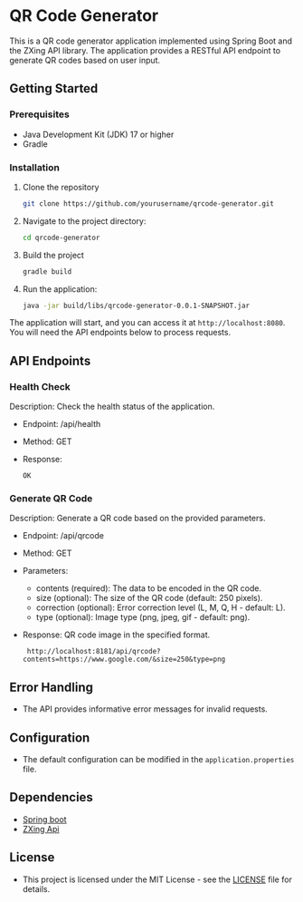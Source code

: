 # QR Code Generator

This is a QR code generator application implemented using Spring Boot and the ZXing API library. The application provides a RESTful API endpoint to generate QR codes based on user input.

## Getting Started
### Prerequisites

   - Java Development Kit (JDK) 17 or higher
   - Gradle

### Installation

1. Clone the repository

   ```bash
   git clone https://github.com/yourusername/qrcode-generator.git
   ```

2. Navigate to the project directory:

   ```bash
   cd qrcode-generator
   ```

3. Build the project

   ```bash
   gradle build
   ```

4. Run the application:

   ```bash
   java -jar build/libs/qrcode-generator-0.0.1-SNAPSHOT.jar
   ```
The application will start, and you can access it at ```http://localhost:8080```. You will need the API endpoints below to process requests. 

## API Endpoints
### Health Check
Description: Check the health status of the application.
  - Endpoint: /api/health
  - Method: GET  
  - Response:

    ```
    OK
    ```
### Generate QR Code
Description: Generate a QR code based on the provided parameters.
   - Endpoint: /api/qrcode
   - Method: GET
   - Parameters:
       - contents (required): The data to be encoded in the QR code.
       - size (optional): The size of the QR code (default: 250 pixels).
       - correction (optional): Error correction level (L, M, Q, H - default: L).
       - type (optional): Image type (png, jpeg, gif - default: png).      
   - Response: QR code image in the specified format.

     ```
      http://localhost:8181/api/qrcode?contents=https://www.google.com/&size=250&type=png
     ```
## Error Handling
   - The API provides informative error messages for invalid requests.

## Configuration
   - The default configuration can be modified in the ```application.properties``` file.

## Dependencies
  - [Spring boot](https://spring.io/projects/spring-boot/) 
  - [ZXing Api](https://github.com/zxing/zxing)

## License 
  - This project is licensed under the MIT License - see the [LICENSE](https://github.com/fkamau1/qrcode-generator/blob/main/LICENSE) file for details.

